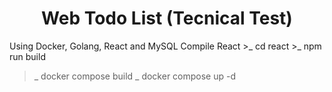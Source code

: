 <h1 align="center">Web Todo List (Tecnical Test)</h1>
Using Docker, Golang, React and MySQL
Compile React
>_ cd react
>_ npm run build

>_ docker compose build
>_ docker compose up -d


